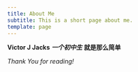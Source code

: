 ```yaml
---
title: About Me
subtitle: This is a short page about me.
template: page
---
```


**Victor J Jacks** 
***一个初中生***
****就是那么简单****

*Thank You for reading!*
